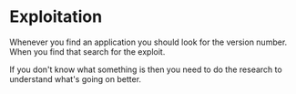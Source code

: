 # Exploitation

Whenever you find an application you should look for the version number. When you find that search for the exploit.

If you don't know what something is then you need to do the research to understand what's going on better.
